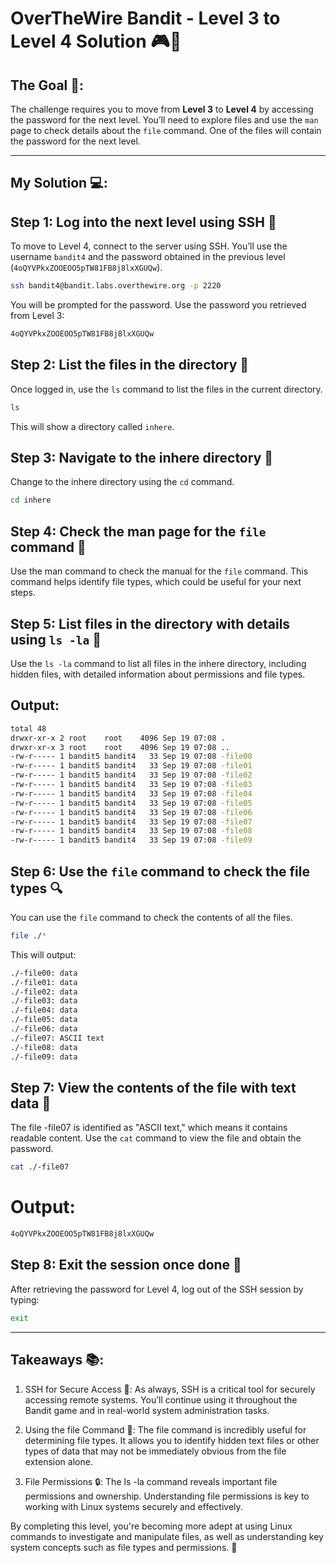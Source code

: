 # OverTheWire Bandit - Level 3 to Level 4 Solution 🎮🔐

## The Goal 🎯:
The challenge requires you to move from **Level 3** to **Level 4** by accessing the password for the next level. You’ll need to explore files and use the `man` page to check details about the `file` command. One of the files will contain the password for the next level.

---

## My Solution 💻:

## Step 1: Log into the next level using SSH 🔑
To move to Level 4, connect to the server using SSH. You’ll use the username `bandit4` and the password obtained in the previous level (`4oQYVPkxZOOEOO5pTW81FB8j8lxXGUQw`).

```bash
ssh bandit4@bandit.labs.overthewire.org -p 2220
```

You will be prompted for the password. Use the password you retrieved from Level 3:

```bash
4oQYVPkxZOOEOO5pTW81FB8j8lxXGUQw
```

## Step 2: List the files in the directory 📂
Once logged in, use the `ls` command to list the files in the current directory.

```bash
ls
```

This will show a directory called `inhere`.

## Step 3: Navigate to the inhere directory 📂
Change to the inhere directory using the `cd` command.

```bash
cd inhere
```
## Step 4: Check the man page for the `file` command 📖
Use the man command to check the manual for the `file` command. This command helps identify file types, which could be useful for your next steps.

## Step 5: List files in the directory with details using `ls -la` 📑
Use the `ls -la` command to list all files in the inhere directory, including hidden files, with detailed information about permissions and file types.

## Output: 

```bash
total 48
drwxr-xr-x 2 root    root    4096 Sep 19 07:08 .
drwxr-xr-x 3 root    root    4096 Sep 19 07:08 ..
-rw-r----- 1 bandit5 bandit4   33 Sep 19 07:08 -file00
-rw-r----- 1 bandit5 bandit4   33 Sep 19 07:08 -file01
-rw-r----- 1 bandit5 bandit4   33 Sep 19 07:08 -file02
-rw-r----- 1 bandit5 bandit4   33 Sep 19 07:08 -file03
-rw-r----- 1 bandit5 bandit4   33 Sep 19 07:08 -file04
-rw-r----- 1 bandit5 bandit4   33 Sep 19 07:08 -file05
-rw-r----- 1 bandit5 bandit4   33 Sep 19 07:08 -file06
-rw-r----- 1 bandit5 bandit4   33 Sep 19 07:08 -file07
-rw-r----- 1 bandit5 bandit4   33 Sep 19 07:08 -file08
-rw-r----- 1 bandit5 bandit4   33 Sep 19 07:08 -file09
```

## Step 6: Use the `file` command to check the file types 🔍
You can use the `file` command to check the contents of all the files.

```bash
file ./*
```

This will output: 

```bash
./-file00: data
./-file01: data
./-file02: data
./-file03: data
./-file04: data
./-file05: data
./-file06: data
./-file07: ASCII text
./-file08: data
./-file09: data
```

## Step 7: View the contents of the file with text data 📖
The file -file07 is identified as "ASCII text," which means it contains readable content. Use the `cat` command to view the file and obtain the password.

```bash
cat ./-file07
```
# Output:

```bash
4oQYVPkxZOOEOO5pTW81FB8j8lxXGUQw
```

## Step 8: Exit the session once done 🛑
After retrieving the password for Level 4, log out of the SSH session by typing:

```bash
exit
```

---

## Takeaways 📚:

1. SSH for Secure Access 🔐: As always, SSH is a critical tool for securely accessing remote systems. You’ll continue using it throughout the Bandit game and in real-world system administration tasks.

2. Using the file Command 📑: The file command is incredibly useful for determining file types. It allows you to identify hidden text files or other types of data that may not be immediately obvious from the file extension alone.

3. File Permissions 🔒: The ls -la command reveals important file permissions and ownership. Understanding file permissions is key to working with Linux systems securely and effectively.

By completing this level, you're becoming more adept at using Linux commands to investigate and manipulate files, as well as understanding key system concepts such as file types and permissions. 🚀
